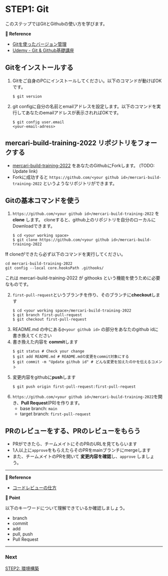 # STEP1: Git

このステップではGitとGithubの使い方を学びます。

**:book: Reference**
* [Gitを使ったバージョン管理](https://backlog.com/ja/git-tutorial/intro/01/)
* [Udemy - Git & Github基礎講座](https://www.udemy.com/course/git-github-a/)

## Gitをインストールする
1. Gitをご自身のPCにインストールしてください。以下のコマンドが動けばOKです。
   ```shell
   $ git version
   ```
2. git configに自分の名前とemailアドレスを設定します。以下のコマンドを実行してあなたのemailアドレスが表示されればOKです。
   ```shell
   $ git config user.email
   <your-email-adress>
   ```

## **mercari-build-training-2022** リポジトリをフォークする

* [mercari-build-training-2022](https://github.com/mercari-build/mercari-build-training-2022)
  をあなたのGithubにForkします。 (TODO: Update link)
* Forkに成功すると `https://github.com/<your github id>/mercari-build-training-2022`
  というようなリポジトリができます。

## Gitの基本コマンドを使う

1. `https://github.com/<your github id>/mercari-build-training-2022` を **clone**
   します。 cloneすると、github上のリポジトリを自分のローカルにDownloadできます。
   ```shell
   $ cd <your working space>
   $ git clone https://github.com/<your github id>/mercari-build-training-2022
   ```

**:bangbang:**
cloneができたら必ず以下のコマンドを実行してください。
```
cd mercari-build-training-2022
git config --local core.hooksPath .githooks/ 
```
これは mercari-build-training-2022 が githooks という機能を使うために必要なものです。

2. `first-pull-request`というブランチを作り、そのブランチに**checkout**します
   ```shell
   $ cd <your working space>/mercari-build-training-2022
   $ git branch first-pull-request
   $ git checkout first-pull-request
   ```
3. README.md の中にある`@<your github id>` の部分をあなたのgithub idに書き換えてください
4. 書き換えた内容を **commit**します
   ```shell
   $ git status # Check your change
   $ git add README.md # README.mdの変更をcommit対象にする
   $ git commit -m "Update github id" # どんな変更を加えたのかを伝えるコメント
   ```
5. 変更内容をgithubに**push**します
   ```shell
   $ git push origin first-pull-request:first-pull-request
   ```
6. `https://github.com/<your github id>/mercari-build-training-2022`を開き、**Pull Request**(PR)を作ります。
    - base branch: `main`
    - target branch: `first-pull-request`

## PRのレビューをする、PRのレビューをもらう
- PRができたら、チームメイトにそのPRのURLを見てもらいます
- 1人以上に`approve`をもらえたらそのPRをmainブランチにmergeします
- また、チームメイトのPRを開いて **変更内容を確認**し、`approve` しましょう。

---

**:book: Reference**
- [コードレビューの仕方](https://fujiharuka.github.io/google-eng-practices-ja/ja/review/reviewer/)

**:beginner: Point**

以下のキーワードについて理解できているか確認しましょう。

- branch
- commit
- add
- pull, push
- Pull Request

---
### Next

[STEP2: 環境構築](document/step2.ja.md)